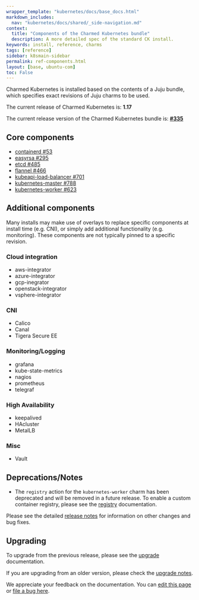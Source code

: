 ```yaml
---
wrapper_template: "kubernetes/docs/base_docs.html"
markdown_includes:
  nav: "kubernetes/docs/shared/_side-navigation.md"
context:
  title: "Components of the Charmed Kubernetes bundle"
  description: A more detailed spec of the standard CK install.
keywords: install, reference, charms
tags: [reference]
sidebar: k8smain-sidebar
permalink: ref-components.html
layout: [base, ubuntu-com]
toc: False
---
```


Charmed Kubernetes is installed based on the contents of a Juju bundle, which
specifies exact revisions of Juju charms to be used.

The current release of Charmed Kubernetes is: **1.17**

The current release version of the Charmed Kubernetes bundle is: [**#335**](https://api.jujucharms.com/charmstore/v5/bundle/charmed-kubernetes-335)

## Core components

-   [containerd #53](https://jaas.ai/u/containers/containerd/53)
-   [easyrsa #295](https://jaas.ai/u/containers/containerd/53)
-   [etcd #485](https://jaas.ai/u/containers/containerd/53)
-   [flannel #466](https://jaas.ai/u/containers/containerd/53)
-   [kubeapi-load-balancer #701](https://jaas.ai/u/containers/containerd/53)
-   [kubernetes-master #788](https://jaas.ai/u/containers/kubernetes-master/788)
-   [kubernetes-worker #623](https://jaas.ai/u/containers/kubernetes-worker/623)

## Additional components

Many installs may make use of overlays to replace specific components at
install time (e.g. CNI), or simply add additional functionality (e.g.
monitoring). These components are not typically pinned to a specific revision.

### Cloud integration

-   aws-integrator
-   azure-integrator
-   gcp-inegrator
-   openstack-integrator
-   vsphere-integrator

### CNI

-   Calico
-   Canal
-   Tigera Secure EE

### Monitoring/Logging

-   grafana
-   kube-state-metrics
-   nagios
-   prometheus
-   telegraf

### High Availability

-   keepalived
-   HAcluster
-   MetalLB

### Misc

-   Vault


## Deprecations/Notes

-   The `registry` action for the `kubernetes-worker` charm has been deprecated
    and will be removed in a future release. To enable a custom container
    registry, please see the [registry][] documentation.

Please see the detailed [release notes][] for information on other changes and
bug fixes.

## Upgrading

To upgrade from the previous release, please see the [upgrade][] documentation.

If you are upgrading from an older version, please check the [upgrade notes][].


<!-- FEEDBACK -->
<div class="p-notification--information">
  <p class="p-notification__response">
    We appreciate your feedback on the documentation. You can
    <a href="https://github.com/charmed-kubernetes/kubernetes-docs/edit/master/pages/k8s/operations.md" class="p-notification__action">edit this page</a>
    or
    <a href="https://github.com/charmed-kubernetes/kubernetes-docs/issues/new" class="p-notification__action">file a bug here</a>.
  </p>
</div>


<!--LINKS-->
[upgrade]: /kubernetes/docs/upgrade
[upgrade notes]: /kubernetes/docs/upgrade-notes
[release notes]: /kubernetes/docs/release-notes
[registry]: /kubernetes/docs/docker-registry
